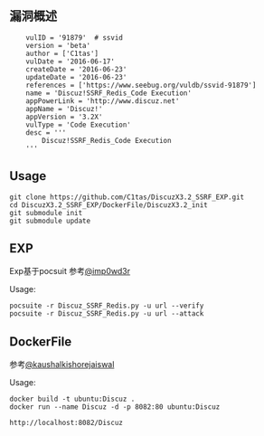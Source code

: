 ## 漏洞概述
```
    vulID = '91879'  # ssvid
    version = 'beta'
    author = ['C1tas']
    vulDate = '2016-06-17'
    createDate = '2016-06-23'
    updateDate = '2016-06-23'
    references = ['https://www.seebug.org/vuldb/ssvid-91879']
    name = 'Discuz!SSRF_Redis_Code Execution'
    appPowerLink = 'http://www.discuz.net'
    appName = 'Discuz!'
    appVersion = '3.2X'
    vulType = 'Code Execution'
    desc = '''
        Discuz!SSRF_Redis_Code Execution
    '''
```

## Usage
```
git clone https://github.com/C1tas/DiscuzX3.2_SSRF_EXP.git
cd DiscuzX3.2_SSRF_EXP/DockerFile/DiscuzX3.2_init
git submodule init
git submodule update
```


## EXP
Exp基于pocsuit
参考[@imp0wd3r](https://github.com/imp0wd3r)

Usage:
```
pocsuite -r Discuz_SSRF_Redis.py -u url --verify
pocsuite -r Discuz_SSRF_Redis.py -u url --attack
```

## DockerFile
参考[@kaushalkishorejaiswal](https://github.com/kaushalkishorejaiswal)

Usage:
```
docker build -t ubuntu:Discuz .
docker run --name Discuz -d -p 8082:80 ubuntu:Discuz
```
```
http://localhost:8082/Discuz
```
